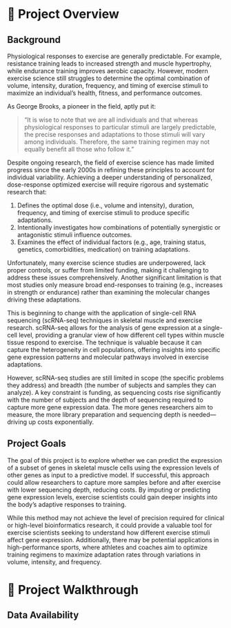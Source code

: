 # 🧬 Project Overview
## Background
Physiological responses to exercise are generally predictable. For example, resistance training leads to increased strength and muscle hypertrophy, while endurance training improves aerobic capacity. However, modern exercise science still struggles to determine the optimal combination of volume, intensity, duration, frequency, and timing of exercise stimuli to maximize an individual’s health, fitness, and performance outcomes.

As George Brooks, a pioneer in the field, aptly put it:
> “It is wise to note that we are all individuals and that whereas physiological responses to particular stimuli are largely predictable, the precise responses and adaptations to those stimuli will vary among individuals. Therefore, the same training regimen may not equally benefit all those who follow it.”

Despite ongoing research, the field of exercise science has made limited progress since the early 2000s in refining these principles to account for individual variability. Achieving a deeper understanding of personalized, dose-response optimized exercise will require rigorous and systematic research that:
  1. Defines the optimal dose (i.e., volume and intensity), duration, frequency, and timing of exercise stimuli to produce specific adaptations.
  2. Intentionally investigates how combinations of potentially synergistic or antagonistic stimuli influence outcomes.
  3. Examines the effect of individual factors (e.g., age, training status, genetics, comorbidities, medication) on training adaptations.

Unfortunately, many exercise science studies are underpowered, lack proper controls, or suffer from limited funding, making it challenging to address these issues comprehensively. Another significant limitation is that most studies only measure broad end-responses to training (e.g., increases in strength or endurance) rather than examining the molecular changes driving these adaptations.

This is beginning to change with the application of single-cell RNA sequencing (scRNA-seq) techniques in skeletal muscle and exercise research. scRNA-seq allows for the analysis of gene expression at a single-cell level, providing a granular view of how different cell types within muscle tissue respond to exercise. The technique is valuable because it can capture the heterogeneity in cell populations, offering insights into specific gene expression patterns and molecular pathways involved in exercise adaptations.

However, scRNA-seq studies are still limited in scope (the specific problems they address) and breadth (the number of subjects and samples they can analyze). A key constraint is funding, as sequencing costs rise significantly with the number of subjects and the depth of sequencing required to capture more gene expression data. The more genes researchers aim to measure, the more library preparation and sequencing depth is needed—driving up costs exponentially.

## Project Goals
The goal of this project is to explore whether we can predict the expression of a subset of genes in skeletal muscle cells using the expression levels of other genes as input to a predictive model. If successful, this approach could allow researchers to capture more samples before and after exercise with lower sequencing depth, reducing costs. By imputing or predicting gene expression levels, exercise scientists could gain deeper insights into the body’s adaptive responses to training.

While this method may not achieve the level of precision required for clinical or high-level bioinformatics research, it could provide a valuable tool for exercise scientists seeking to understand how different exercise stimuli affect gene expression. Additionally, there may be potential applications in high-performance sports, where athletes and coaches aim to optimize training regimens to maximize adaptation rates through variations in volume, intensity, and frequency.

# 🧬 Project Walkthrough
## Data Availability 

